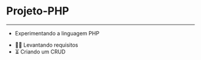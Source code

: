 # Projeto-PHP
-----------------------

* Experimentando a linguagem PHP
 
 - 👨‍💻 Levantando requisitos
 - ⏳ Criando um CRUD
